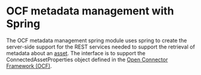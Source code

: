 <!-- SPDX-License-Identifier: CC-BY-4.0 -->
<!-- Copyright Contributors to the ODPi Egeria project. -->

# OCF metadata management with Spring

The OCF metadata management spring module uses spring to create the server-side support for the REST services
needed to support the retrieval of metadata about an [asset](../../../access-services/docs/concepts/assets).
The interface is to support the ConnectedAssetProperties object defined in the
[Open Connector Framework (OCF)](../../../frameworks/open-connector-framework).